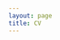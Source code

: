 ```yaml
---
layout: page
title: CV
---
```


<script>
	window.location.href = "https://docs.google.com/document/d/1Ofsd3_aYn_Xy8jzHg8x3HQ4BHIscKPP1/edit?usp=sharing&ouid=117803962430868863280&rtpof=true&sd=true";
</script>

